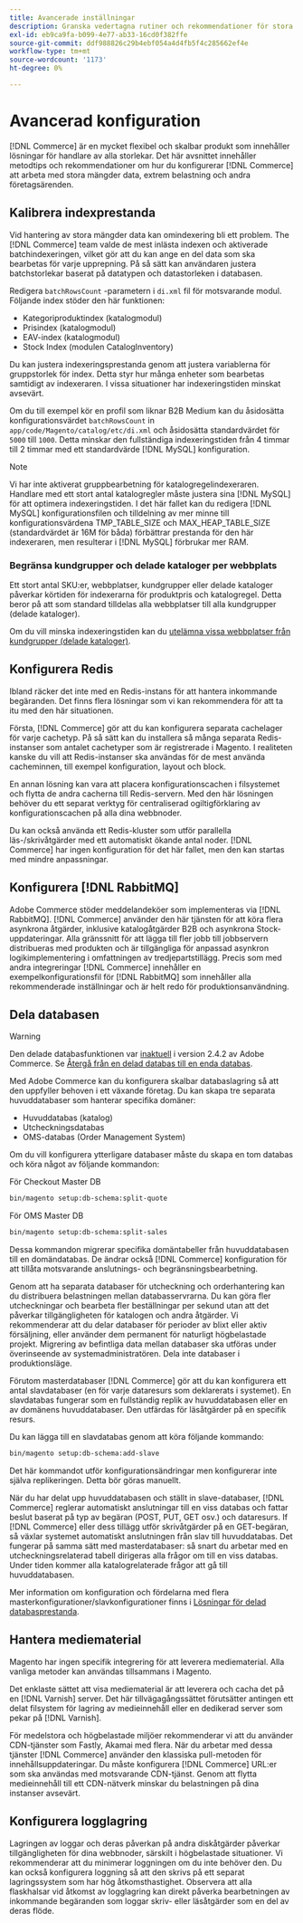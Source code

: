```yaml
---
title: Avancerade inställningar
description: Granska vedertagna rutiner och rekommendationer för stora företagssystem som utformats för att bearbeta stora datavolymer.
exl-id: eb9ca9fa-b099-4e77-ab33-16cd0f382ffe
source-git-commit: ddf988826c29b4ebf054a4d4fb5f4c285662ef4e
workflow-type: tm+mt
source-wordcount: '1173'
ht-degree: 0%

---
```


# Avancerad konfiguration

[!DNL Commerce] är en mycket flexibel och skalbar produkt som innehåller lösningar för handlare av alla storlekar. Det här avsnittet innehåller metodtips och rekommendationer om hur du konfigurerar [!DNL Commerce] att arbeta med stora mängder data, extrem belastning och andra företagsärenden.

## Kalibrera indexprestanda

Vid hantering av stora mängder data kan omindexering bli ett problem. The [!DNL Commerce] team valde de mest inlästa indexen och aktiverade batchindexeringen, vilket gör att du kan ange en del data som ska bearbetas för varje upprepning. På så sätt kan användaren justera batchstorlekar baserat på datatypen och datastorleken i databasen.

Redigera `batchRowsCount` -parametern i `di.xml` fil för motsvarande modul. Följande index stöder den här funktionen:

* Kategoriproduktindex (katalogmodul)
* Prisindex (katalogmodul)
* EAV-index (katalogmodul)
* Stock Index (modulen CatalogInventory)

Du kan justera indexeringsprestanda genom att justera variablerna för gruppstorlek för index. Detta styr hur många enheter som bearbetas samtidigt av indexeraren. I vissa situationer har indexeringstiden minskat avsevärt.

Om du till exempel kör en profil som liknar B2B Medium kan du åsidosätta konfigurationsvärdet `batchRowsCount` in `app/code/Magento/catalog/etc/di.xml` och åsidosätta standardvärdet för `5000` till `1000`. Detta minskar den fullständiga indexeringstiden från 4 timmar till 2 timmar med ett standardvärde [!DNL MySQL] konfiguration.

>[!NOTE]
>
>Vi har inte aktiverat gruppbearbetning för katalogregelindexeraren. Handlare med ett stort antal katalogregler måste justera sina [!DNL MySQL] för att optimera indexeringstiden. I det här fallet kan du redigera [!DNL MySQL] konfigurationsfilen och tilldelning av mer minne till konfigurationsvärdena TMP_TABLE_SIZE och MAX_HEAP_TABLE_SIZE (standardvärdet är 16M för båda) förbättrar prestanda för den här indexeraren, men resulterar i [!DNL MySQL] förbrukar mer RAM.

### Begränsa kundgrupper och delade kataloger per webbplats

Ett stort antal SKU:er, webbplatser, kundgrupper eller delade kataloger påverkar körtiden för indexerarna för produktpris och katalogregel. Detta beror på att som standard tilldelas alla webbplatser till alla kundgrupper (delade kataloger).

Om du vill minska indexeringstiden kan du [utelämna vissa webbplatser från kundgrupper (delade kataloger)](https://developer.adobe.com/commerce/php/development/components/indexing/optimization/#customer-group-limitations-by-websites).

## Konfigurera Redis

Ibland räcker det inte med en Redis-instans för att hantera inkommande begäranden. Det finns flera lösningar som vi kan rekommendera för att ta itu med den här situationen.

Första, [!DNL Commerce] gör att du kan konfigurera separata cachelager för varje cachetyp. På så sätt kan du installera så många separata Redis-instanser som antalet cachetyper som är registrerade i Magento. I realiteten kanske du vill att Redis-instanser ska användas för de mest använda cacheminnen, till exempel konfiguration, layout och block.

En annan lösning kan vara att placera konfigurationscachen i filsystemet och flytta de andra cacherna till Redis-servern. Med den här lösningen behöver du ett separat verktyg för centraliserad ogiltigförklaring av konfigurationscachen på alla dina webbnoder.

Du kan också använda ett Redis-kluster som utför parallella läs-/skrivåtgärder med ett automatiskt ökande antal noder. [!DNL Commerce] har ingen konfiguration för det här fallet, men den kan startas med mindre anpassningar.

## Konfigurera [!DNL RabbitMQ]

Adobe Commerce stöder meddelandeköer som implementeras via [!DNL RabbitMQ]. [!DNL Commerce] använder den här tjänsten för att köra flera asynkrona åtgärder, inklusive katalogåtgärder B2B och asynkrona Stock-uppdateringar. Alla gränssnitt för att lägga till fler jobb till jobbservern distribueras med produkten och är tillgängliga för anpassad asynkron logikimplementering i omfattningen av tredjepartstillägg. Precis som med andra integreringar [!DNL Commerce] innehåller en exempelkonfigurationsfil för [!DNL RabbitMQ] som innehåller alla rekommenderade inställningar och är helt redo för produktionsanvändning.

## Dela databasen

>[!WARNING]
>
>Den delade databasfunktionen var [inaktuell](https://community.magento.com/t5/Magento-DevBlog/Deprecation-of-Split-Database-in-Magento-Commerce/ba-p/465187) i version 2.4.2 av Adobe Commerce. Se [Återgå från en delad databas till en enda databas](../configuration/storage/revert-split-database.md).

Med Adobe Commerce kan du konfigurera skalbar databaslagring så att den uppfyller behoven i ett växande företag. Du kan skapa tre separata huvuddatabaser som hanterar specifika domäner:

* Huvuddatabas (katalog)
* Utcheckningsdatabas
* OMS-databas (Order Management System)

Om du vill konfigurera ytterligare databaser måste du skapa en tom databas och köra något av följande kommandon:

För Checkout Master DB

```bash
bin/magento setup:db-schema:split-quote
```

För OMS Master DB

```bash
bin/magento setup:db-schema:split-sales
```

Dessa kommandon migrerar specifika domäntabeller från huvuddatabasen till en domändatabas. De ändrar också [!DNL Commerce] konfiguration för att tillåta motsvarande anslutnings- och begränsningsbearbetning.

Genom att ha separata databaser för utcheckning och orderhantering kan du distribuera belastningen mellan databasservrarna. Du kan göra fler utcheckningar och bearbeta fler beställningar per sekund utan att det påverkar tillgängligheten för katalogen och andra åtgärder. Vi rekommenderar att du delar databaser för perioder av blixt eller aktiv försäljning, eller använder dem permanent för naturligt högbelastade projekt. Migrering av befintliga data mellan databaser ska utföras under överinseende av systemadministratören.  Dela inte databaser i produktionsläge.

Förutom masterdatabaser [!DNL Commerce] gör att du kan konfigurera ett antal slavdatabaser (en för varje dataresurs som deklarerats i systemet). En slavdatabas fungerar som en fullständig replik av huvuddatabasen eller en av domänens huvuddatabaser. Den utfärdas för läsåtgärder på en specifik resurs.

Du kan lägga till en slavdatabas genom att köra följande kommando:

```bash
bin/magento setup:db-schema:add-slave
```

Det här kommandot utför konfigurationsändringar men konfigurerar inte själva replikeringen. Detta bör göras manuellt.

När du har delat upp huvuddatabasen och ställt in slave-databaser, [!DNL Commerce] reglerar automatiskt anslutningar till en viss databas och fattar beslut baserat på typ av begäran (POST, PUT, GET osv.) och dataresurs. If [!DNL Commerce] eller dess tillägg utför skrivåtgärder på en GET-begäran, så växlar systemet automatiskt anslutningen från slav till huvuddatabas. Det fungerar på samma sätt med masterdatabaser: så snart du arbetar med en utcheckningsrelaterad tabell dirigeras alla frågor om till en viss databas. Under tiden kommer alla katalogrelaterade frågor att gå till huvuddatabasen.

Mer information om konfiguration och fördelarna med flera masterkonfigurationer/slavkonfigurationer finns i
[Lösningar för delad databasprestanda](../configuration/storage/multi-master.md).

## Hantera mediematerial

Magento har ingen specifik integrering för att leverera mediematerial. Alla vanliga metoder kan användas tillsammans i Magento.

Det enklaste sättet att visa mediematerial är att leverera och cacha det på en [!DNL Varnish] server. Det här tillvägagångssättet förutsätter antingen ett delat filsystem för lagring av medieinnehåll eller en dedikerad server som pekar på [!DNL Varnish].

För medelstora och högbelastade miljöer rekommenderar vi att du använder CDN-tjänster som Fastly, Akamai med flera. När du arbetar med dessa tjänster [!DNL Commerce] använder den klassiska pull-metoden för innehållsuppdateringar. Du måste konfigurera [!DNL Commerce] URL:er som ska användas med motsvarande CDN-tjänst. Genom att flytta medieinnehåll till ett CDN-nätverk minskar du belastningen på dina instanser avsevärt.

## Konfigurera logglagring

Lagringen av loggar och deras påverkan på andra diskåtgärder påverkar tillgängligheten för dina webbnoder, särskilt i högbelastade situationer. Vi rekommenderar att du minimerar loggningen om du inte behöver den. Du kan också konfigurera loggning så att den skrivs på ett separat lagringssystem som har hög åtkomsthastighet. Observera att alla flaskhalsar vid åtkomst av logglagring kan direkt påverka bearbetningen av inkommande begäranden som loggar skriv- eller läsåtgärder som en del av deras flöde.
